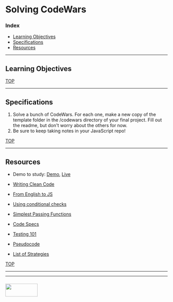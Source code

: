 # Solving CodeWars


### Index
* [Learning Objectives](#learning-objectives)
* [Specifications](#specifications)
* [Resources](#resources)

---

## Learning Objectives



[TOP](#index)

---

## Specifications

1. Solve a bunch of CodeWars. For each one, make a new copy of the template folder in the /codewars directory of your final project. Fill out the readme, but don't worry about the others for now.  
2. Be sure to keep taking notes in your JavaScript repo!

[TOP](#index)

---

## Resources



* Demo to study: [Demo](https://github.com/elewa-student/precourse-final-project), [Live](https://elewa-student.github.io/precourse-final-project/)

* [Writing Clean Code](https://github.com/elewa-academy/General-Resources/blob/master/programming-resources/clean-code.md)
* [From English to JS](https://github.com/elewa-academy/General-Resources/tree/master/programming-resources/english2js)
* [Using conditional checks](https://github.com/elewa-academy/General-Resources/tree/master/programming-resources/conditionalChecks)
* [Simplest Passing Functions](https://github.com/elewa-academy/General-Resources/tree/master/programming-resources/simplestPassingFuncs)
* [Code Specs](https://github.com/elewa-academy/General-Resources/blob/master/programming-resources/specs.md)
* [Testing 101](https://github.com/elewa-academy/General-Resources/blob/master/programming-resources/testing-101.md) 
* [Pseudocode](http://dondi.lmu.build/share/intro/pseudocode2js-v02.pdf)
* [List of Strategies](https://www.une.edu.au/about-une/academic-schools/bcss/news-and-events/psychology-community-activities/over-fifty-problem-solving-strategies-explained)

[TOP](#index)

___
___
### <a href="http://elewa.education/blog" target="_blank"><img src="https://user-images.githubusercontent.com/18554853/34921062-506450ae-f97d-11e7-875f-6feeb26ad72d.png" width="100" height="40"/></a>


